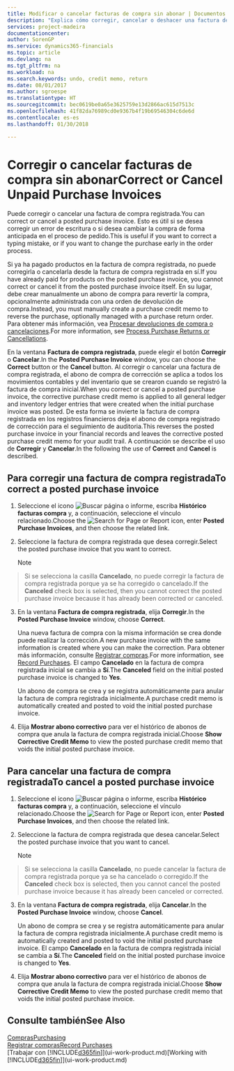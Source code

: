 ```yaml
---
title: Modificar o cancelar facturas de compra sin abonar | Documentos de Microsoft
description: "Explica cómo corregir, cancelar o deshacer una factura de compra registrada y crear automáticamente un abono de compra."
services: project-madeira
documentationcenter: 
author: SorenGP
ms.service: dynamics365-financials
ms.topic: article
ms.devlang: na
ms.tgt_pltfrm: na
ms.workload: na
ms.search.keywords: undo, credit memo, return
ms.date: 08/01/2017
ms.author: sgroespe
ms.translationtype: HT
ms.sourcegitcommit: bec0619be0a65e3625759e13d2866ac615d7513c
ms.openlocfilehash: 41f82da76989cd0e9367b4f19b69546304c6de6d
ms.contentlocale: es-es
ms.lasthandoff: 01/30/2018

---
```

# <a name="correct-or-cancel-unpaid-purchase-invoices"></a><span data-ttu-id="ba4df-103">Corregir o cancelar facturas de compra sin abonar</span><span class="sxs-lookup"><span data-stu-id="ba4df-103">Correct or Cancel Unpaid Purchase Invoices</span></span>
<span data-ttu-id="ba4df-104">Puede corregir o cancelar una factura de compra registrada.</span><span class="sxs-lookup"><span data-stu-id="ba4df-104">You can correct or cancel a posted purchase invoice.</span></span> <span data-ttu-id="ba4df-105">Esto es útil si se desea corregir un error de escritura o si desea cambiar la compra de forma anticipada en el proceso de pedido.</span><span class="sxs-lookup"><span data-stu-id="ba4df-105">This is useful if you want to correct a typing mistake, or if you want to change the purchase early in the order process.</span></span>

<span data-ttu-id="ba4df-106">Si ya ha pagado productos en la factura de compra registrada, no puede corregirla o cancelarla desde la factura de compra registrada en sí.</span><span class="sxs-lookup"><span data-stu-id="ba4df-106">If you have already paid for products on the posted purchase invoice, you cannot correct or cancel it from the posted purchase invoice itself.</span></span> <span data-ttu-id="ba4df-107">En su lugar, debe crear manualmente un abono de compra para revertir la compra, opcionalmente administrada con una orden de devolución de compra.</span><span class="sxs-lookup"><span data-stu-id="ba4df-107">Instead, you must manually create a purchase credit memo to reverse the purchase, optionally managed with a purchase return order.</span></span> <span data-ttu-id="ba4df-108">Para obtener más información, vea [Procesar devoluciones de compra o cancelaciones](purchasing-how-process-purchase-returns-cancellations.md).</span><span class="sxs-lookup"><span data-stu-id="ba4df-108">For more information, see [Process Purchase Returns or Cancellations](purchasing-how-process-purchase-returns-cancellations.md).</span></span>

<span data-ttu-id="ba4df-109">En la ventana **Factura de compra registrada**, puede elegir el botón **Corregir** o **Cancelar**.</span><span class="sxs-lookup"><span data-stu-id="ba4df-109">In the **Posted Purchase Invoice** window, you can choose the **Correct** button or the **Cancel** button.</span></span> <span data-ttu-id="ba4df-110">Al corregir o cancelar una factura de compra registrada, el abono de compra de corrección se aplica a todos los movimientos contables y del inventario que se crearon cuando se registró la factura de compra inicial.</span><span class="sxs-lookup"><span data-stu-id="ba4df-110">When you correct or cancel a posted purchase invoice, the corrective purchase credit memo is applied to all general ledger and inventory ledger entries that were created when the initial purchase invoice was posted.</span></span> <span data-ttu-id="ba4df-111">De esta forma se invierte la factura de compra registrada en los registros financieros deja el abono de compra registrado de corrección para el seguimiento de auditoria.</span><span class="sxs-lookup"><span data-stu-id="ba4df-111">This reverses the posted purchase invoice in your financial records and leaves the corrective posted purchase credit memo for your audit trail.</span></span> <span data-ttu-id="ba4df-112">A continuación se describe el uso de **Corregir** y **Cancelar**.</span><span class="sxs-lookup"><span data-stu-id="ba4df-112">In the following the use of **Correct** and **Cancel** is described.</span></span>

## <a name="to-correct-a-posted-purchase-invoice"></a><span data-ttu-id="ba4df-113">Para corregir una factura de compra registrada</span><span class="sxs-lookup"><span data-stu-id="ba4df-113">To correct a posted purchase invoice</span></span>
1. <span data-ttu-id="ba4df-114">Seleccione el icono ![Buscar página o informe](media/ui-search/search_small.png "icono Buscar página o informe"), escriba **Histórico facturas compra** y, a continuación, seleccione el vínculo relacionado.</span><span class="sxs-lookup"><span data-stu-id="ba4df-114">Choose the ![Search for Page or Report](media/ui-search/search_small.png "Search for Page or Report icon") icon, enter **Posted Purchase Invoices**, and then choose the related link.</span></span>  
2. <span data-ttu-id="ba4df-115">Seleccione la factura de compra registrada que desea corregir.</span><span class="sxs-lookup"><span data-stu-id="ba4df-115">Select the posted purchase invoice that you want to correct.</span></span>  

    > [!NOTE]  
>   <span data-ttu-id="ba4df-116">Si se selecciona la casilla **Cancelado**, no puede corregir la factura de compra registrada porque ya se ha corregido o cancelado.</span><span class="sxs-lookup"><span data-stu-id="ba4df-116">If the **Canceled** check box is selected, then you cannot correct the posted purchase invoice because it has already been corrected or canceled.</span></span>
3. <span data-ttu-id="ba4df-117">En la ventana **Factura de compra registrada**, elija **Corregir**.</span><span class="sxs-lookup"><span data-stu-id="ba4df-117">In the **Posted Purchase Invoice** window, choose **Correct**.</span></span>

    <span data-ttu-id="ba4df-118">Una nueva factura de compra con la misma información se crea donde puede realizar la corrección.</span><span class="sxs-lookup"><span data-stu-id="ba4df-118">A new purchase invoice with the same information is created where you can make the correction.</span></span> <span data-ttu-id="ba4df-119">Para obtener más información, consulte [Registrar compras](purchasing-how-record-purchases.md).</span><span class="sxs-lookup"><span data-stu-id="ba4df-119">For more information, see [Record Purchases](purchasing-how-record-purchases.md).</span></span> <span data-ttu-id="ba4df-120">El campo **Cancelado** en la factura de compra registrada inicial se cambia a **Sí**.</span><span class="sxs-lookup"><span data-stu-id="ba4df-120">The **Canceled** field on the initial posted purchase invoice is changed to **Yes**.</span></span>

    <span data-ttu-id="ba4df-121">Un abono de compra se crea y se registra automáticamente para anular la factura de compra registrada inicialmente.</span><span class="sxs-lookup"><span data-stu-id="ba4df-121">A purchase credit memo is automatically created and posted to void the initial posted purchase invoice.</span></span>
4. <span data-ttu-id="ba4df-122">Elija **Mostrar abono correctivo** para ver el histórico de abonos de compra que anula la factura de compra registrada inicial.</span><span class="sxs-lookup"><span data-stu-id="ba4df-122">Choose **Show Corrective Credit Memo** to view the posted purchase credit memo that voids the initial posted purchase invoice.</span></span>

## <a name="to-cancel-a-posted-purchase-invoice"></a><span data-ttu-id="ba4df-123">Para cancelar una factura de compra registrada</span><span class="sxs-lookup"><span data-stu-id="ba4df-123">To cancel a posted purchase invoice</span></span>
1. <span data-ttu-id="ba4df-124">Seleccione el icono ![Buscar página o informe](media/ui-search/search_small.png "icono Buscar página o informe"), escriba **Histórico facturas compra** y, a continuación, seleccione el vínculo relacionado.</span><span class="sxs-lookup"><span data-stu-id="ba4df-124">Choose the ![Search for Page or Report](media/ui-search/search_small.png "Search for Page or Report icon") icon, enter **Posted Purchase Invoices**, and then choose the related link.</span></span>  
2. <span data-ttu-id="ba4df-125">Seleccione la factura de compra registrada que desea cancelar.</span><span class="sxs-lookup"><span data-stu-id="ba4df-125">Select the posted purchase invoice that you want to cancel.</span></span>

    > [!NOTE]  
>   <span data-ttu-id="ba4df-126">Si se selecciona la casilla **Cancelado**, no puede cancelar la factura de compra registrada porque ya se ha cancelado o corregido.</span><span class="sxs-lookup"><span data-stu-id="ba4df-126">If the **Canceled** check box is selected, then you cannot cancel the posted purchase invoice because it has already been canceled or corrected.</span></span>
3. <span data-ttu-id="ba4df-127">En la ventana **Factura de compra registrada**, elija **Cancelar**.</span><span class="sxs-lookup"><span data-stu-id="ba4df-127">In the **Posted Purchase Invoice** window, choose **Cancel**.</span></span>

    <span data-ttu-id="ba4df-128">Un abono de compra se crea y se registra automáticamente para anular la factura de compra registrada inicialmente.</span><span class="sxs-lookup"><span data-stu-id="ba4df-128">A purchase credit memo is automatically created and posted to void the initial posted purchase invoice.</span></span> <span data-ttu-id="ba4df-129">El campo **Cancelado** en la factura de compra registrada inicial se cambia a **Sí**.</span><span class="sxs-lookup"><span data-stu-id="ba4df-129">The **Canceled** field on the initial posted purchase invoice is changed to **Yes**.</span></span>
4. <span data-ttu-id="ba4df-130">Elija **Mostrar abono correctivo** para ver el histórico de abonos de compra que anula la factura de compra registrada inicial.</span><span class="sxs-lookup"><span data-stu-id="ba4df-130">Choose **Show Corrective Credit Memo** to view the posted purchase credit memo that voids the initial posted purchase invoice.</span></span>

## <a name="see-also"></a><span data-ttu-id="ba4df-131">Consulte también</span><span class="sxs-lookup"><span data-stu-id="ba4df-131">See Also</span></span>
[<span data-ttu-id="ba4df-132">Compras</span><span class="sxs-lookup"><span data-stu-id="ba4df-132">Purchasing</span></span>](purchasing-manage-purchasing.md)  
[<span data-ttu-id="ba4df-133">Registrar compras</span><span class="sxs-lookup"><span data-stu-id="ba4df-133">Record Purchases</span></span>](purchasing-how-record-purchases.md)  
<span data-ttu-id="ba4df-134">[Trabajar con [!INCLUDE[d365fin](includes/d365fin_md.md)]](ui-work-product.md)</span><span class="sxs-lookup"><span data-stu-id="ba4df-134">[Working with [!INCLUDE[d365fin](includes/d365fin_md.md)]](ui-work-product.md)</span></span>

